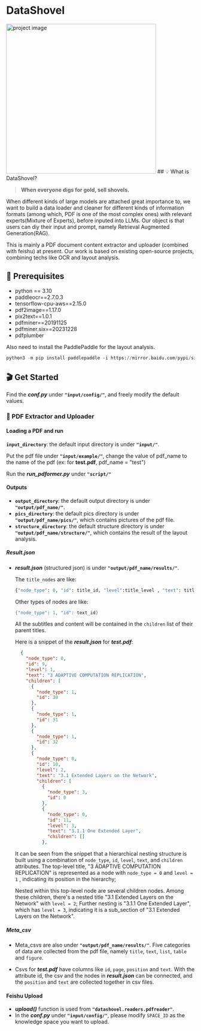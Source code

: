 # DataShovel
<img src="https://github.com/user-attachments/assets/a362d4c2-f366-40c1-b045-12526c5e0af0" alt="project image" width="400"/>
## 💡 What is DataShovel?

> **When everyone digs for gold, sell shovels.**

When different kinds of large models are attached great importance to, we want to build a data loader and cleaner for different kinds of information formats (among which, PDF is one of the most complex ones) with relevant experts(Mixture of Experts), before inputed into LLMs. Our object is that users can diy their input and prompt, namely Retrieval Augmented Generation(RAG).

This is mainly a PDF document content extractor and uploader (combined with feishu) at present. Our work is based on existing open-source projects, combining techs like OCR and layout analysis. 

## 📝 Prerequisites

- python == 3.10
- paddleocr==2.7.0.3
- tensorflow-cpu-aws==2.15.0
- pdf2image==1.17.0
- pix2text==1.0.1
- pdfminer==20191125
- pdfminer.six==20231228
- pdfplumber

Also need to install the PaddlePaddle for the layout analysis.

```python
python3 -m pip install paddlepaddle -i https://mirror.baidu.com/pypi/simple
```

## 🎬 Get Started

Find the ***conf.py*** under **`"input/config/"`**, and freely modify the default values.

### 🚀 PDF Extractor and Uploader

#### **Loading a PDF and run**

**`input_directory`**: the default input directory is under **`"input/"`**.

Put the pdf file under **`"input/example/"`**, change the value of pdf_name to the name of the pdf (ex: for **test.pdf**, pdf_name = "test")

Run the ***run_pdformer.py*** under **`"script/"`**

#### **Outputs**

- **`output_directory`**: the default output directory is under **`"output/pdf_name/"`**.
- **`pics_directory`**: the default pics directory is under **`"output/pdf_name/pics/"`**, which contains pictures of the pdf file.
- **`structure_directory`**: the default structure directory is under **`"output/pdf_name/structure/"`**, which contains the result of the layout analysis.

##### **Result.json**

- ***result.json*** (structured json) is under **`"output/pdf_name/results/"`**.

  The `title_nodes` are like: 

  ```python
  {"node_type": 0, "id": title_id, "level":title_level , "text": title_text, "children": []}
  ```

  Other types of nodes are like:

  ```c
  {"node_type": 1, "id": text_id}
  ```

  All the subtitles and content will be contained in the `children` list of their parent titles.

  Here is a snippet of the ***result.json*** for ***test.pdf***:

  ```json
    {
      "node_type": 0,
      "id": 9,
      "level": 1,
      "text": "3 ADAPTIVE COMPUTATION REPLICATION",
      "children": [
        {
          "node_type": 1,
          "id": 30
        },
        {
          "node_type": 1,
          "id": 31
        },
        {
          "node_type": 1,
          "id": 32
        },
        {
          "node_type": 0,
          "id": 10,
          "level": 2,
          "text": "3.1 Extended Layers on the Network",
          "children": [
            {
              "node_type": 3,
              "id": 0
            },
            {
              "node_type": 0,
              "id": 11,
              "level": 3,
              "text": "3.1.1 One Extended Layer",
              "children": []
            },
  ```

  It can be seen from the snippet that a hierarchical nesting structure is built using a combination of `node_type`, `id`, `level`, `text`, and `children` attributes. The top-level title, "3 ADAPTIVE COMPUTATION REPLICATION" is represented as a node with `node_type = 0` and `level = 1` , indicating its position in the hierarchy;

  Nested within this top-level node are several children nodes. Among these children, there's a nested title "3.1 Extended Layers on the Network" with `level = 2`; Further nesting is "3.1.1 One Extended Layer", which has  `level = 3`, indicating it is a sub_section of "3.1 Extended Layers on the Network".

##### **Meta_csv**

- Meta_csvs are also under **`"output/pdf_name/results/"`**. Five categories of data are collected from the pdf file, namely `title`, `text`, `list`, `table` and `figure`. 

- Csvs for ***test.pdf*** have columns like  `id`, `page`, `position` and `text`. With the attribute id, the csv and the nodes in ***result.json*** can be connected, and the `position` and `text` are collected together in csv files.

#### **Feishu Upload**

- ***upload()*** function is used from **`"datashovel.readers.pdfreader"`**.
- In the ***conf.py*** under **`"input/config/"`**, please modify `SPACE_ID` as the knowledge space you want to upload.
